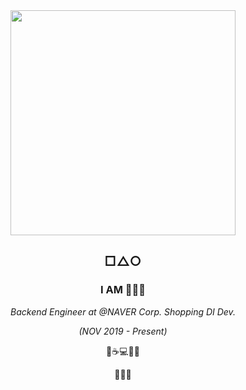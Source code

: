 
<div align="center">

<img  width=360 src="https://user-images.githubusercontent.com/26691216/101171489-31db3f80-3683-11eb-99e1-c53fbb95fac0.jpg"/>


## □△○

### I AM 👩🏻‍💻

*Backend Engineer at @NAVER Corp. Shopping DI Dev.*

*(NOV 2019 - Present)*

🌙☕️💻🐢📒

🖤🍺🎨

</div>

<!--
**minSW/minSW** is a ✨ _special_ ✨ repository because its `README.md` (this file) appears on your GitHub profile.

Here are some ideas to get you started:

- 🔭 I’m currently working on ...
- 🌱 I’m currently learning ...
- 👯 I’m looking to collaborate on ...
- 🤔 I’m looking for help with ...
- 💬 Ask me about ...
- 📫 How to reach me: ...
- 😄 Pronouns: ...
- ⚡ Fun fact: ...
-->
